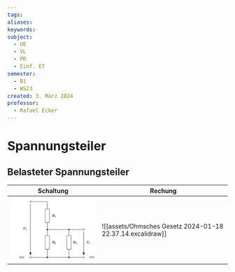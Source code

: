```yaml
---
tags: 
aliases: 
keywords: 
subject:
  - UE
  - VL
  - PR
  - Einf. ET
semester:
  - B1
  - WS23
created: 3. März 2024
professor:
  - Rafael Ecker
---
```


# Spannungsteiler

## Belasteter Spannungsteiler

| Schaltung                                       | Rechung                                                    |
| ----------------------------------------------- | ---------------------------------------------------------- |
| ![](../Hardwareentwicklung/assets/BelasteterSpgTeiler.png) | ![[assets/Ohmsches Gesetz 2024-01-18 22.37.14.excalidraw]] |
